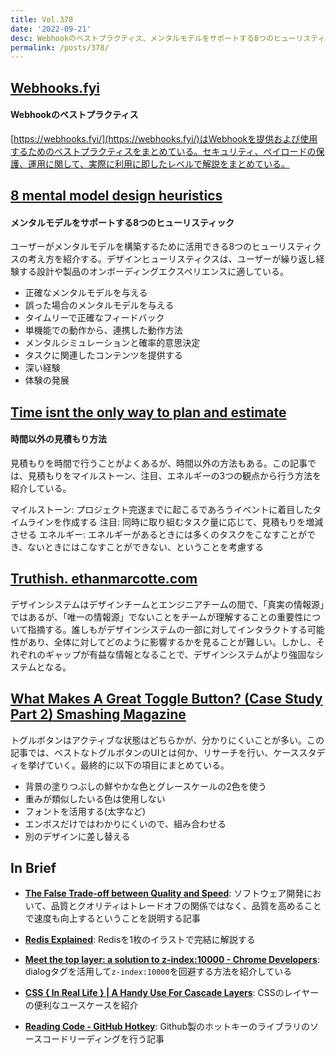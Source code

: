 ```yaml
---
title: Vol.378
date: '2022-09-21'
desc: Webhookのベストプラクティス、メンタルモデルをサポートする8つのヒューリスティック、時間以外の見積もり方法、ほか計10リンク
permalink: /posts/378/
---
```

## [Webhooks.fyi](https://webhooks.fyi/)
#### Webhookのベストプラクティス

[https://webhooks.fyi/](https://webhooks.fyi/)はWebhookを提供および使用するためのベストプラクティスをまとめている。セキュリティ、ペイロードの保護、運用に関して、実際に利用に即したレベルで解説をまとめている。

## [8 mental model design heuristics](https://uxdesign.cc/8-mental-model-design-heuristics-85d2e3133128)
#### メンタルモデルをサポートする8つのヒューリスティック

ユーザーがメンタルモデルを構築するために活用できる8つのヒューリスティクスの考え方を紹介する。デザインヒューリスティクスは、ユーザーが繰り返し経験する設計や製品のオンボーディングエクスペリエンスに適している。

- 正確なメンタルモデルを与える
- 誤った場合のメンタルモデルを与える
- タイムリーで正確なフィードバック
- 単機能での動作から、連携した動作方法
- メンタルシミュレーションと確率的意思決定
- タスクに関連したコンテンツを提供する
- 深い経験
- 体験の発展


## [Time isnt the only way to plan and estimate](https://theoverlap.substack.com/p/time)
#### 時間以外の見積もり方法

見積もりを時間で行うことがよくあるが、時間以外の方法もある。この記事では、見積もりをマイルストーン、注目、エネルギーの3つの観点から行う方法を紹介している。

マイルストーン: プロジェクト完遂までに起こるであろうイベントに着目したタイムラインを作成する
注目: 同時に取り組むタスク量に応じて、見積もりを増減させる
エネルギー: エネルギーがあるときには多くのタスクをこなすことができ、ないときにはこなすことができない、ということを考慮する

## [Truthish. ethanmarcotte.com](https://ethanmarcotte.com/wrote/truthish/)

デザインシステムはデザインチームとエンジニアチームの間で、「真実の情報源」ではあるが、「唯一の情報源」でないことをチームが理解することの重要性について指摘する。誰しもがデザインシステムの一部に対してインタラクトする可能性があり、全体に対してどのように影響するかを見ることが難しい。しかし、それぞれのギャップが有益な情報となることで、デザインシステムがより強固なシステムとなる。


## [What Makes A Great Toggle Button? (Case Study Part 2)  Smashing Magazine](https://www.smashingmagazine.com/2022/08/toggle-button-case-study-part-2/)

トグルボタンはアクティブな状態はどちらかが、分かりにくいことが多い。この記事では、ベストなトグルボタンのUIとは何か、リサーチを行い、ケーススタディを挙げていく。最終的に以下の項目にまとめている。

- 背景の塗りつぶしの鮮やかな色とグレースケールの2色を使う
- 重みが類似したいる色は使用しない
- フォントを活用する(太字など)
- エンボスだけではわかりにくいので、組み合わせる
- 別のデザインに差し替える


## In Brief

- **[The False Trade-off between Quality and Speed](https://maruz.medium.com/the-false-trade-off-between-quality-and-speed-7f0f9e93fdd)**: ソフトウェア開発において、品質とクオリティはトレードオフの関係ではなく、品質を高めることで速度も向上するということを説明する記事

- **[Redis Explained](https://architecturenotes.co/redis/)**: Redisを1枚のイラストで完結に解説する

- **[Meet the top layer: a solution to z-index:10000 - Chrome Developers](https://developer.chrome.com/blog/what-is-the-top-layer/)**: dialogタグを活用して`z-index:10000`を回避する方法を紹介している

- **[CSS { In Real Life } | A Handy Use For Cascade Layers](https://css-irl.info/a-handy-use-for-cascade-layers/)**: CSSのレイヤーの便利なユースケースを紹介

- **[Reading Code - GitHub Hotkey](https://alexkondov.com/reading-code-github-hotkey/)**: Github製のホットキーのライブラリのソースコードリーディングを行う記事
